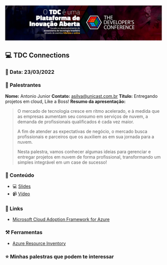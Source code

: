 <p align="center">
<img src="assets/images/tdc.jpg">
</p>

## 💻 **TDC Connections**
### 📅 Data: 23/03/2022

### 🎤 **Palestrantes**

**Nome:** Antonio Junior
**Contato:** asilva@unicast.com.br
**Título:**  Entregando projetos em cloud, Like a Boss!
**Resumo da apresentação:** 


> O mercado de tecnologia cresce em ritmo acelerado, e à medida que as empresas aumentam seu consumo em serviços de nuvem, a demanda de profissionais qualificados é cada vez maior.
> 
> A fim de atender as expectativas de negócio, o mercado busca profissionais e parceiros que os auxiliem as em sua jornada para a nuvem.
> 
> Nesta palestra, vamos conhecer algumas ideias para gerenciar e entregar projetos em nuvem de forma profissional, transformando um simples integrável em um case de sucesso!


### 💬 Conteúdo

- 💻 [Slides]() 
- 📹 [Vídeo]()

### 🔗 Links

- [Microsoft Cloud Adoption Framework for Azure]()

### ⚒️ Ferramentas

- [Azure Resource Inventory](https://github.com/azureinventory/ARI)


### ⭐ Minhas palestras que podem te interessar
